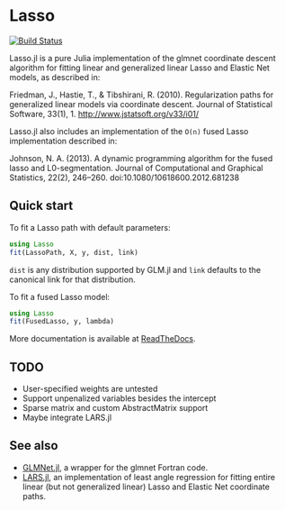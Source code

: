 # Lasso

[![Build Status](https://travis-ci.org/simonster/Lasso.jl.png)](https://travis-ci.org/simonster/Lasso.jl)

Lasso.jl is a pure Julia implementation of the glmnet coordinate
descent algorithm for fitting linear and generalized linear Lasso and
Elastic Net models, as described in:

Friedman, J., Hastie, T., & Tibshirani, R. (2010). Regularization paths
for generalized linear models via coordinate descent. Journal of
Statistical Software, 33(1), 1. http://www.jstatsoft.org/v33/i01/

Lasso.jl also includes an implementation of the `O(n)` fused Lasso
implementation described in:

Johnson, N. A. (2013). A dynamic programming algorithm for the fused
lasso and L0-segmentation. Journal of Computational and Graphical
Statistics, 22(2), 246–260. doi:10.1080/10618600.2012.681238

## Quick start

To fit a Lasso path with default parameters:

```julia
using Lasso
fit(LassoPath, X, y, dist, link)
```

`dist` is any distribution supported by GLM.jl and `link` defaults to
the canonical link for that distribution.

To fit a fused Lasso model:

```julia
using Lasso
fit(FusedLasso, y, lambda)
```

More documentation is available at [ReadTheDocs](http://lassojl.readthedocs.org/en/latest/).

## TODO

 - User-specified weights are untested
 - Support unpenalized variables besides the intercept
 - Sparse matrix and custom AbstractMatrix support
 - Maybe integrate LARS.jl

## See also

 - [GLMNet.jl](https://github.com/simonster/GLMNet.jl), a wrapper for the
   glmnet Fortran code.
 - [LARS.jl](https://github.com/simonster/LARS.jl), an implementation
   of least angle regression for fitting entire linear (but not
   generalized linear) Lasso and Elastic Net coordinate paths.
